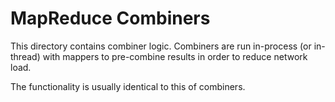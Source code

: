 # MapReduce Combiners

This directory contains combiner logic. Combiners
are run in-process (or in-thread) with mappers to
pre-combine results in order to reduce network load.

The functionality is usually identical to this
of combiners. 
